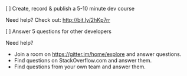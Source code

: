 [ ] Create, record & publish a 5-10 minute dev course

Need help? Check out: http://bit.ly/2hKp7rr

[ ] Answer 5 questions for other developers

Need help?
* Join a room on https://gitter.im/home/explore and answer questions.
* Find questions on StackOverflow.com and answer them.
* Find questions from your own team and answer them.
